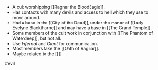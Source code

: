 - A cult worshipping [[Ragnar the BloodEagle]].
- Has contacts with many devils and access to hell which they use to move around.
- Had a base in the [[City of the Dead]], under the manor of [[Lady Evelyne Blackthorne]] and may have a base in [[The Grand Temple]].
- Some members of the cult work in conjunction with [[The Phantom of Waterdeep]], but not all.
- Use *Infernal* and *Giant* for communication.
- Most members take the [[Oath of Ragnar]].
- Maybe related to the [[]]

#evil 